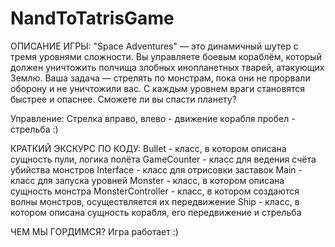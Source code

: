 # NandToTatrisGame
ОПИСАНИЕ ИГРЫ:
"Space Adventures" — это динамичный шутер с тремя уровнями сложности. Вы управляете боевым кораблём, который должен уничтожить полчища злобных инопланетных тварей, атакующих Землю. Ваша задача — стрелять по монстрам, пока они не прорвали оборону и не уничтожили вас. С каждым уровнем враги становятся быстрее и опаснее. Сможете ли вы спасти планету?

Управление:
Стрелка вправо, влево - движение корабля
пробел - стрельба :)

КРАТКИЙ ЭКСКУРС ПО КОДУ:
Bullet - класс, в котором описана сущность пули, логика полёта
GameCounter - класс для ведения счёта убийства монстров
Interface - класс для отрисовки заставок
Main - класс для запуска уровней
Monster - класс, в котором описана сущность монстра
MonsterController - класс, в котором создаются волны монстров, осуществляется их передвижение
Ship - класс, в котором описана сущность корабля, его передвижение и стрельба

ЧЕМ МЫ ГОРДИМСЯ?
Игра работает :)